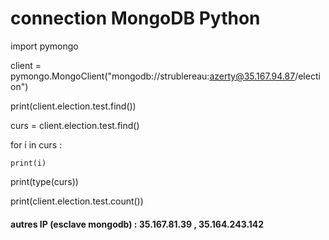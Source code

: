 # connection MongoDB Python 

import pymongo

client = pymongo.MongoClient("mongodb://strublereau:azerty@35.167.94.87/election")

print(client.election.test.find())

curs = client.election.test.find()

for i in curs :

	print(i)

print(type(curs))

print(client.election.test.count())

#### autres IP (esclave mongodb) : 35.167.81.39 , 35.164.243.142
